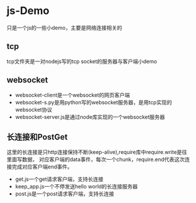 # js-Demo
只是一个js的一些小demo，主要是网络连接相关的

## tcp
tcp文件夹是一对nodejs写的tcp socket的服务器与客户端小demo

## websocket
- websocket-client是一个websocket的网页客户端
- websocket-s.py是用python写的websocket服务器，是用tcp实现的websocket协议
- websocket-server.js是通过node库实现的一个websocket服务器

## 长连接和PostGet
这里的长连接是只http连接保持不断(keep-alive),require库中require.write是往里面写数据，
对应客户端的data事件，每次一个chunk，require.end代表这次连接完成对应客户端end事件。
- get.js一个get请求客户端，支持长连接
- keep_app.js一个不停发送hello world的长连接服务器
- post.js是一个post请求客户端，支持长连接